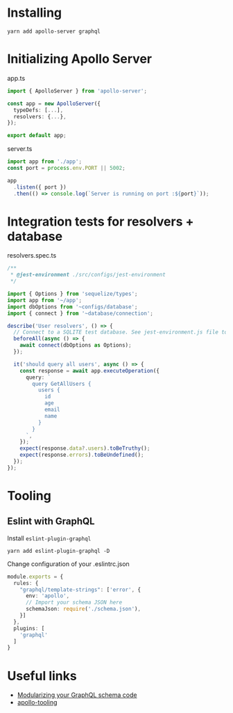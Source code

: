 # Installing

```
yarn add apollo-server graphql
```

# Initializing Apollo Server

app.ts
```ts
import { ApolloServer } from 'apollo-server';

const app = new ApolloServer({
  typeDefs: [...],
  resolvers: {...},
});

export default app;
```

server.ts
```ts
import app from './app';
const port = process.env.PORT || 5002;

app
  .listen({ port })
  .then(() => console.log(`Server is running on port :${port}`));
```

# Integration tests for resolvers + database

resolvers.spec.ts
```ts
/**
 * @jest-environment ./src/configs/jest-environment
 */

import { Options } from 'sequelize/types';
import app from '~/app';
import dbOptions from '~configs/database';
import { connect } from '~database/connection';

describe('User resolvers', () => {
  // Connect to a SQLITE test database. See jest-environment.js file to more details.
  beforeAll(async () => {
    await connect(dbOptions as Options);
  });

  it('should query all users', async () => {
    const response = await app.executeOperation({
      query: `
        query GetAllUsers {
          users {
            id
            age
            email
            name
          }
        }
      `,
    });
    expect(response.data?.users).toBeTruthy();
    expect(response.errors).toBeUndefined();
  });
});
```
# Tooling

## Eslint with GraphQL

Install `eslint-plugin-graphql`
```
yarn add eslint-plugin-graphql -D
```

Change configuration of your .eslintrc.json
```ts
module.exports = {
  rules: {
    "graphql/template-strings": ['error', {
      env: 'apollo',
      // Import your schema JSON here
      schemaJson: require('./schema.json'),
    }]
  },
  plugins: [
    'graphql'
  ]
}
```


# Useful links
- [Modularizing your GraphQL schema code](https://www.apollographql.com/blog/backend/schema-design/modularizing-your-graphql-schema-code/)
- [apollo-tooling](https://github.com/apollographql/apollo-tooling)